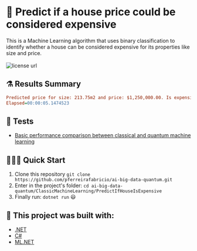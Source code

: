# 🤖 Predict if a house price could be considered expensive

<p align="left">
This is a Machine Learning algorithm that uses binary classification to identify whether a house can be considered expensive for its properties like size and price.
  <br><br>
  <!-- License -->
  <a>
    <img alt="license url" src="https://img.shields.io/badge/License-GPL--3.0-green?style=for-the-badge&labelColor=1C1E26&color=FDDE4A">
  </a>
</p>

## ⚗️ Results Summary

```ini
Predicted price for size: 213.75m2 and price: $1,250,000.00. Is expensive? True
Elapsed=00:00:05.1474523
```

## 🧪 Tests
- [Basic performance comparison between classical and quantum machine learning](https://github.com/pferreirafabricio/ai-big-data-quantum/releases/tag/v0.0.1)

## 🏃🏽‍♂️ Quick Start
 1. Clone this repository `git clone https://github.com/pferreirafabricio/ai-big-data-quantum.git`
 2. Enter in the project's folder: `cd ai-big-data-quantum/ClassicMachineLearning/PredictIfHouseIsExpensive`
 3. Finally run: `dotnet run` 😃

## 🧱 This project was built with: 
- [.NET](https://dotnet.microsoft.com/en-us/)
- [C#](https://docs.microsoft.com/en-us/dotnet/csharp/)
- [ML.NET](https://dotnet.microsoft.com/en-us/apps/machinelearning-ai/ml-dotnet)
